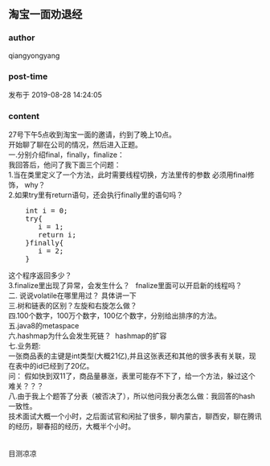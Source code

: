 ## 淘宝一面劝退经
### author 
qiangyongyang
### post-time 

发布于  2019-08-28 14:24:05
### content 
<div class="post-topic-des nc-post-content">
 <div>
  27号下午5点收到淘宝一面的邀请，约到了晚上10点。
 </div>
 <div>
  开始聊了聊在公司的情况，然后进入正题。
 </div>
 <div>
  一.分别介绍final，finally，finalize：
 </div>
 <div>
  我回答后，他问了我下面三个问题：
 </div>
 <div>
  1.当在类里定义了一个方法，此时需要线程切换，方法里传的参数 必须用final修饰， why？
 </div>
 <div>
  2.如果try里有return语句，还会执行finally里的语句吗？
  <pre class="prettyprint lang-java">    int i = 0;
    try{
       i = 1;
       return i;
    }finally{
       i = 2;
    }</pre>
  这个程序返回多少？
 </div>
 <div>
  3.finalize里出现了异常，会发生什么？   fnalize里面可以开启新的线程吗？
 </div>
 <div>
  二. 说说volatile在哪里用过？ 具体讲一下
 </div>
 <div>
  三.树和链表的区别？左旋和右旋怎么做？
 </div>
 <div>
  四.100个数字，100万个数字，100亿个数字，分别给出排序的方法。
 </div>
 <div>
  五.java8的metaspace
 </div>
 <div>
  六.hashmap为什么会发生死链？  hashmap的扩容
  <span>
  </span>
 </div>
 <div>
  七.业务题:
 </div>
 <div>
  一张商品表的主键是int类型(大概21亿),并且这张表还和其他的很多表有关联，现在表中的id已经到了20亿。
  <br/>
 </div>
 <div>
  问： 假如快到双11了，商品量暴涨，表里可能存不下了，给一个方法，躲过这个难关？？？
 </div>
 <div>
  八.由于我上个题答了分表（被否决了），所以他问我分表怎么做：我回答的hash一致性。
 </div>
 <div>
  技术面试大概一个小时，之后面试官和闲扯了很多，聊内蒙古，聊西安，聊在腾讯的经历，聊春招的经历，大概半个小时。
 </div>
 <div>
  <br/>
 </div>
 <div>
  <br/>
 </div>
 <div>
  目测凉凉
 </div>
 <div>
  <span>
  </span>
  <br/>
 </div>
</div>
